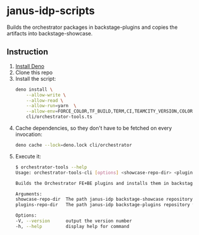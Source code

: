 # janus-idp-scripts

Builds the orchestrator packages in backstage-plugins and copies the artifacts into backstage-showcase.

## Instruction
1. [Install Deno](https://docs.deno.com/runtime/manual/getting_started/installation)
2. Clone this repo
3. Install the script:  
    ```sh
    deno install \
        --allow-write \
        --allow-read \
        --allow-run=yarn  \
        --allow-env=FORCE_COLOR,TF_BUILD,TERM,CI,TEAMCITY_VERSION,COLORTERM \
        cli/orchestrator-tools.ts
    ```
4. Cache dependencies, so they don't have to be fetched on every invocation:
    ```sh
    deno cache --lock=deno.lock cli/orchestrator
    ```
3. Execute it:
    ```sh
    $ orchestrator-tools --help
    Usage: orchestrator-tools-cli [options] <showcase-repo-dir> <plugins-repo-dir>

    Builds the Orchestrator FE+BE plugins and installs them in backstage-showcase

    Arguments:
    showcase-repo-dir  The path janus-idp backstage-showcase repository was cloned to
    plugins-repo-dir   The path janus-idp backstage-plugins repository was cloned to

    Options:
    -V, --version      output the version number
    -h, --help         display help for command
    ```
